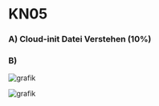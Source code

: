 # KN05

### A) Cloud-init Datei Verstehen (10%)


### B)

![grafik](https://github.com/user-attachments/assets/12f6caa2-78b5-428d-bcde-a6225849f3e6)


![grafik](https://github.com/user-attachments/assets/bd4ec960-2550-47eb-84c0-8caba10bfa98)
